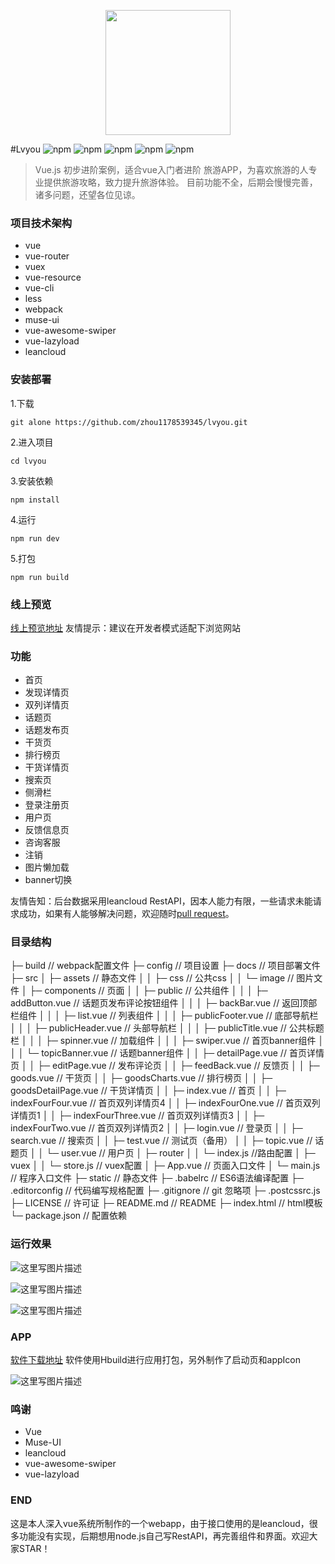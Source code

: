 <p align="center"><img src="http://img.blog.csdn.net/20170711181920470"  width="200"></p>

#Lvyou
![npm](https://img.shields.io/badge/npm-3.8.9-green.svg)                                     ![npm](https://img.shields.io/badge/vue-2.2.1-green.svg)              ![npm](https://img.shields.io/badge/vue--resource-1.2.1-green.svg)            ![npm](https://img.shields.io/badge/vue--router-2.2.0-green.svg)      ![npm](https://img.shields.io/badge/vuex-2.2.1-green.svg)

> Vue.js 初步进阶案例，适合vue入门者进阶
> 旅游APP，为喜欢旅游的人专业提供旅游攻略，致力提升旅游体验。
> 目前功能不全，后期会慢慢完善，诸多问题，还望各位见谅。


### 项目技术架构
- vue
- vue-router
- vuex
- vue-resource
- vue-cli
- less
- webpack
- muse-ui
- vue-awesome-swiper
- vue-lazyload
- leancloud

### 安装部署
1.下载
```
git alone https://github.com/zhou1178539345/lvyou.git
```
2.进入项目
```
cd lvyou
```
3.安装依赖
```
npm install
```
4.运行
```
npm run dev
```
5.打包
```
npm run build
```
### 线上预览
 [线上预览地址](https://zhou1178539345.github.io/lvyou)
友情提示：建议在开发者模式适配下浏览网站

### 功能
- 首页
- 发现详情页
- 双列详情页
- 话题页
- 话题发布页
- 干货页
- 排行榜页
- 干货详情页
- 搜索页
- 侧滑栏
- 登录注册页
- 用户页
- 反馈信息页
- 咨询客服
- 注销
- 图片懒加载
- banner切换

友情告知：后台数据采用leancloud RestAPI，因本人能力有限，一些请求未能请求成功，如果有人能够解决问题，欢迎随时[pull request](https://github.com/zhou1178539345/lvyou/pulls)。

### 目录结构
├─ build                                   // webpack配置文件
├─ config                                  // 项目设置
├─ docs                                    // 项目部署文件
├─ src
│  ├─ assets                               // 静态文件
│  │  ├─ css                               // 公共css
│  │  └─ image                                      // 图片文件
│  ├─ components                                // 页面
│  │  ├─ public                                      // 公共组件
│  │  │  ├─ addButton.vue                   // 话题页发布评论按钮组件
│  │  │  ├─ backBar.vue                       // 返回顶部栏组件
│  │  │  ├─ list.vue                                // 列表组件
│  │  │  ├─ publicFooter.vue               // 底部导航栏
│  │  │  ├─ publicHeader.vue             // 头部导航栏
│  │  │  ├─ publicTitle.vue                  // 公共标题栏
│  │  │  ├─ spinner.vue                       // 加载组件
│  │  │  ├─ swiper.vue                         // 首页banner组件
│  │  │  └─ topicBanner.vue               // 话题banner组件
│  │  ├─ detailPage.vue                      // 首页详情页
│  │  ├─ editPage.vue                         // 发布评论页
│  │  ├─ feedBack.vue                         // 反馈页
│  │  ├─ goods.vue                              // 干货页
│  │  ├─ goodsCharts.vue                   // 排行榜页
│  │  ├─ goodsDetailPage.vue           // 干货详情页
│  │  ├─ index.vue                               // 首页
│  │  ├─ indexFourFour.vue               // 首页双列详情页4
│  │  ├─ indexFourOne.vue               // 首页双列详情页1
│  │  ├─ indexFourThree.vue             // 首页双列详情页3
│  │  ├─ indexFourTwo.vue               // 首页双列详情页2
│  │  ├─ login.vue                               // 登录页
│  │  ├─ search.vue                            // 搜索页
│  │  ├─ test.vue                                 // 测试页（备用）
│  │  ├─ topic.vue                               // 话题页
│  │  └─ user.vue                                // 用户页
│  ├─ router
│  │  └─ index.js                                    //路由配置
│  ├─ vuex
│  │  └─ store.js                                     // vuex配置
│  ├─ App.vue                                       // 页面入口文件
│  └─ main.js                                         // 程序入口文件
├─ static                                                // 静态文件
├─ .babelrc                                           // ES6语法编译配置
├─ .editorconfig                                   // 代码编写规格配置
├─ .gitignore                                        // git 忽略项
├─ .postcssrc.js
├─ LICENSE                                          // 许可证
├─ README.md                                  // README
├─ index.html                                      // html模板
└─ package.json                                 // 配置依赖
### 运行效果
![这里写图片描述](http://img.blog.csdn.net/20170712082912304)

![这里写图片描述](http://img.blog.csdn.net/20170712083008201)

![这里写图片描述](http://img.blog.csdn.net/20170712083045252)

### APP
[软件下载地址](https://service.dcloud.net.cn/build/download/510819a0-66ab-11e7-8b7a-378ae1349d49)
软件使用Hbuild进行应用打包，另外制作了启动页和appIcon

![这里写图片描述](http://img.blog.csdn.net/20170712110116741)

### 鸣谢
- Vue
- Muse-UI
- leancloud
- vue-awesome-swiper
- vue-lazyload

### END
这是本人深入vue系统所制作的一个webapp，由于接口使用的是leancloud，很多功能没有实现，后期想用node.js自己写RestAPI，再完善组件和界面。欢迎大家STAR！
